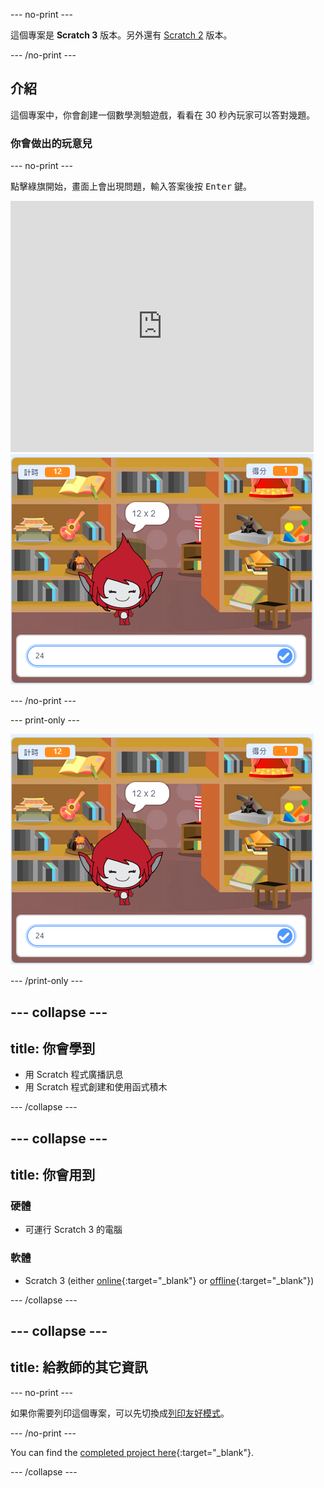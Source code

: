 \--- no-print \---

這個專案是 **Scratch 3** 版本。另外還有 [Scratch 2](https://projects.raspberrypi.org/en/projects/brain-game-scratch2) 版本。

\--- /no-print \---

## 介紹

這個專案中，你會創建一個數學測驗遊戲，看看在 30 秒內玩家可以答對幾題。

### 你會做出的玩意兒

\--- no-print \---

點擊綠旗開始，畫面上會出現問題，輸入答案後按 <kbd>Enter</kbd> 鍵。

<div class="scratch-preview">
  <iframe allowtransparency="true" width="485" height="402" src="https://scratch.mit.edu/projects/embed/250234955/?autostart=false" frameborder="0" scrolling="no"></iframe>
  <img src="images/brain-final.png">
</div>

\--- /no-print \---

\--- print-only \---

![腦力遊戲](images/brain-final.png)

\--- /print-only \---

## \--- collapse \---

## title: 你會學到

+ 用 Scratch 程式廣播訊息
+ 用 Scratch 程式創建和使用函式積木

\--- /collapse \---

## \--- collapse \---

## title: 你會用到

### 硬體

+ 可運行 Scratch 3 的電腦

### 軟體

+ Scratch 3 (either [online](https://rpf.io/scratchon){:target="_blank"} or [offline](https://rpf.io/scratchoff){:target="_blank"})

\--- /collapse \---

## \--- collapse \---

## title: 給教師的其它資訊

\--- no-print \---

如果你需要列印這個專案，可以先切換成[列印友好模式](https://projects.raspberrypi.org/en/projects/brain-game/print)。

\--- /no-print \---

You can find the [completed project here](https://rpf.io/p/en/brain-game-get){:target="_blank"}.

\--- /collapse \---